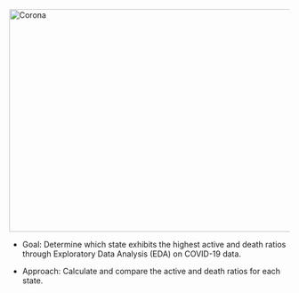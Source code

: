 <img src="https://github.com/user-attachments/assets/2022b096-729d-4612-9131-8aed4e520a44" alt="Corona" title="Corona" height="400" width="900">

- Goal: Determine which state exhibits the highest active and death ratios through Exploratory Data Analysis (EDA) on COVID-19 data.

- Approach: Calculate and compare the active and death ratios for each state.


